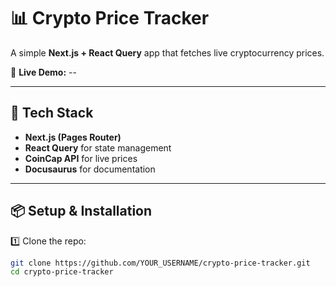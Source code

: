 # 📊 Crypto Price Tracker

A simple **Next.js + React Query** app that fetches live cryptocurrency prices.

🚀 **Live Demo:** --

---

## 🔧 **Tech Stack**
- **Next.js (Pages Router)**
- **React Query** for state management
- **CoinCap API** for live prices
- **Docusaurus** for documentation

---

## 📦 **Setup & Installation**
1️⃣ Clone the repo:
```sh
git clone https://github.com/YOUR_USERNAME/crypto-price-tracker.git
cd crypto-price-tracker
